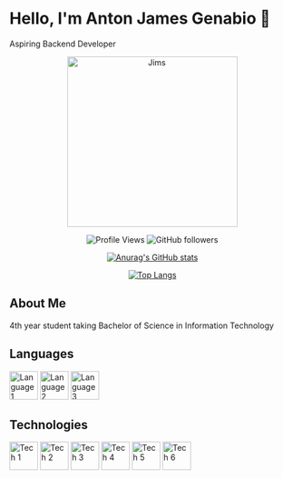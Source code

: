 # Hello, I'm Anton James Genabio 👋

Aspiring Backend Developer

<div align="center">
<img src="https://github.com/user-attachments/assets/fe079a20-aee2-4698-9b8e-4dae218352ac" alt="Jims" width="300" height="300">
  
![Profile Views](https://komarev.com/ghpvc/?username=Javabutdif&style=flat-square)
![GitHub followers](https://img.shields.io/github/followers/Javabutdif?label=Followers&style=social)


[![Anurag's GitHub stats](https://github-readme-stats.vercel.app/api?username=Javabutdif)](https://github.com/anuraghazra/github-readme-stats)


[![Top Langs](https://github-readme-stats.vercel.app/api/top-langs/?username=Javabutdif)](https://github.com/anuraghazra/github-readme-stats)
</div>



## About Me

 4th year student taking Bachelor of Science in Information Technology

## Languages

<img src="https://github.com/Javabutdif/Javabutdif/assets/116171287/f4eae50b-1003-4f3a-b01c-b8b152ae8447" alt="Language 1" width="50">
<img src="https://github.com/Javabutdif/Javabutdif/assets/116171287/5ed2e8f2-90d1-4608-8a67-7a673bb6e879" alt="Language 2" width="50">
<img src="https://github.com/Javabutdif/Javabutdif/assets/116171287/0c526a34-86c8-4cab-b8a1-74000527d302" alt="Language 3" width="50">

## Technologies

<img src="https://github.com/user-attachments/assets/079e1e4b-38ee-40c4-8226-436673ab1428
" alt="Tech 1" width="50">
<img src="https://github.com/Javabutdif/Javabutdif/assets/116171287/5f24625b-ccc3-4ce8-8480-3ca7dedf0acb" alt="Tech 2" width="50">
<img src="https://github.com/Javabutdif/Javabutdif/assets/116171287/cb9029dd-ab60-4e9c-8a31-020f28bf4450" alt="Tech 3" width="50">
<img src="https://github.com/Javabutdif/Javabutdif/assets/116171287/c2ab8d20-57b1-441c-8f8a-aeb2e0bba9f8" alt="Tech 4" width="50">
<img src="https://github.com/Javabutdif/Javabutdif/assets/116171287/b2ee4684-2c72-4ff0-9165-e6b0d06d911f" alt="Tech 5" width="50">
<img src="https://github.com/Javabutdif/Javabutdif/assets/116171287/7a4ccbcf-a33e-4e7d-ba5a-a6c55b082b2b" alt="Tech 6" width="50">
